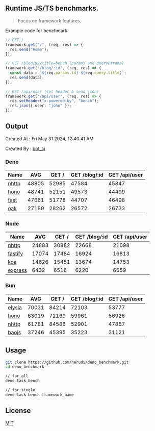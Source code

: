 ## Runtime JS/TS benchmarks.

> Focus on framework features.

Example code for benchmark.
```ts
// GET /
framework.get("/", (req, res) => {
  res.send("home");
});

// GET /blog/99?title=bench (params and queryParams)
framework.get("/blog/:id", (req, res) => {
  const data = `${req.params.id} ${req.query.title}`;
  res.send(data);
});

// GET /api/user (set header & send json)
framework.get("/api/user", (req, res) => {
  res.setHeader("x-powered-by", "bench");
  res.json({ user: "john" });
});
```

## Output
Created At : Fri May 31 2024, 12:40:41 AM

Created By : [bot_ci](https://github.com/herudi/deno_benchmarks/commits?author=github-actions%5Bbot%5D)


### Deno
|Name|AVG|GET /|GET /blog/:id|GET /api/user|
|----|----|----|----|----|
|[nhttp](https://github.com/nhttp/nhttp)|48805|52985|47584|45847|
|[hono](https://github.com/honojs/hono)|48741|52151|49573|44499|
|[fast](https://github.com/danteissaias/fast)|47661|51778|44707|46498|
|[oak](https://github.com/oakserver/oak)|27189|28262|26572|26733|
  


### Node
|Name|AVG|GET /|GET /blog/:id|GET /api/user|
|----|----|----|----|----|
|[nhttp](https://github.com/nhttp/nhttp)|24883|30882|22668|21098|
|[fastify](https://github.com/fastify/fastify)|17074|17484|16924|16813|
|[koa](https://github.com/koajs/koa)|14626|15451|13674|14753|
|[express](https://github.com/expressjs/express)|6432|6516|6220|6559|
  


### Bun
|Name|AVG|GET /|GET /blog/:id|GET /api/user|
|----|----|----|----|----|
|[elysia](https://github.com/elysiajs/elysia)|70031|84214|72103|53777|
|[hono](https://github.com/honojs/hono)|63019|72169|59961|56926|
|[nhttp](https://github.com/nhttp/nhttp)|61781|84586|52901|47857|
|[baojs](https://github.com/mattreid1/baojs)|37246|45395|35223|31121|
  



## Usage

```bash
git clone https://github.com/herudi/deno_benchmark.git
cd deno_benchmark

// for_all
deno task bench

// for_single
deno task bench framework_name
```

## License

[MIT](LICENSE)

